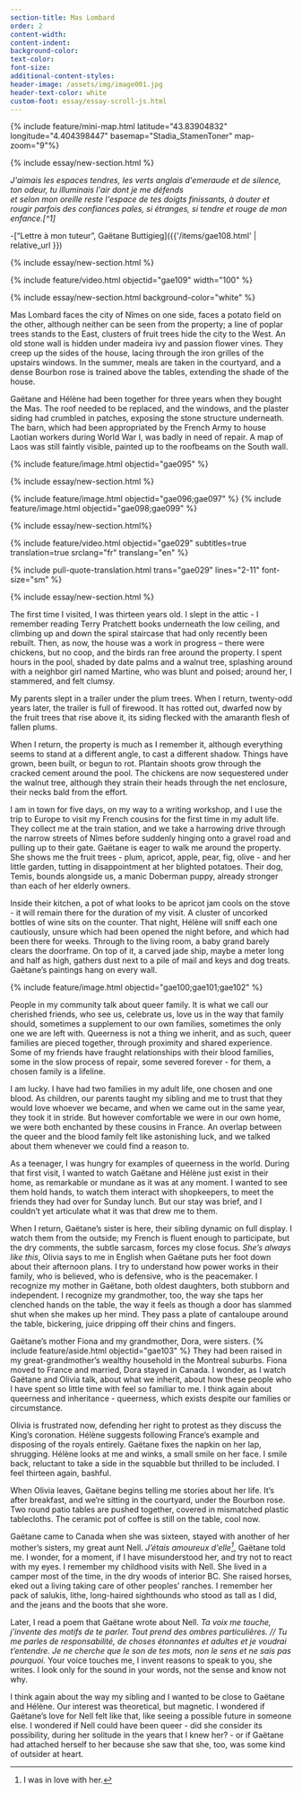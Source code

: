 ```yaml
---
section-title: Mas Lombard
order: 2
content-width: 
content-indent: 
background-color: 
text-color: 
font-size:
additional-content-styles:
header-image: /assets/img/image001.jpg
header-text-color: white
custom-foot: essay/essay-scroll-js.html
---
```

<div class="row my-4" >
<div class="" markdown="1">

	
{% include feature/mini-map.html latitude="43.83904832" longitude="4.404398447" basemap="Stadia_StamenToner" map-zoom="9"%}

{% include essay/new-section.html %} 

*J'aimais les espaces tendres, les verts anglais d'emeraude et de silence, ton odeur, tu illuminais l'air dont je me défends*  
*et selon mon oreille reste l'espace de tes doigts finissants, à douter et rougir parfois des confiances pales, si étranges, si tendre et rouge de mon enfance.[^1]*  

\-[“Lettre à mon tuteur”, Gaëtane Buttigieg]({{'/items/gae108.html' | relative_url }})  
    
{% include essay/new-section.html %} 

{% include feature/video.html objectid="gae109" width="100" %}

{% include essay/new-section.html background-color="white" %} 


Mas Lombard faces the city of Nîmes on one side, faces a potato field on the other, although neither can be seen from the property; a line of poplar trees stands to the East, clusters of fruit trees hide the city to the West. An old stone wall is hidden under madeira ivy and passion flower vines. They creep up the sides of the house, lacing through the iron grilles of the upstairs windows. In the summer, meals are taken in the courtyard, and a dense Bourbon rose is trained above the tables, extending the shade of the house.  

Gaëtane and Hélène had been together for three years when they bought the Mas. The roof needed to be replaced, and the windows, and the plaster siding had crumbled in patches, exposing the stone structure underneath. The barn, which had been appropriated by the French Army to house Laotian workers during World War I, was badly in need of repair. A map of Laos was still faintly visible, painted up to the roofbeams on the South wall.

{% include feature/image.html objectid="gae095" %}


{% include essay/new-section.html %} 


{% include feature/image.html objectid="gae096;gae097" %}
{% include feature/image.html objectid="gae098;gae099" %}

{% include essay/new-section.html%} 



{% include feature/video.html objectid="gae029" subtitles=true translation=true srclang="fr" translang="en" %}


{% include pull-quote-translation.html trans="gae029" lines="2-11" font-size="sm" %}






{% include essay/new-section.html %} 

The first time I visited, I was thirteen years old. I slept in the attic \- I remember reading Terry Pratchett books underneath the low ceiling, and climbing up and down the spiral staircase that had only recently been rebuilt. Then, as now, the house was a work in progress – there were chickens, but no coop, and the birds ran free around the property. I spent hours in the pool, shaded by date palms and a walnut tree, splashing around with a neighbor girl named Martine, who was blunt and poised; around her, I stammered, and felt clumsy.  

My parents slept in a trailer under the plum trees. When I return, twenty-odd years later, the trailer is full of firewood. It has rotted out, dwarfed now by the fruit trees that rise above it, its siding flecked with the amaranth flesh of fallen plums.  

When I return, the property is much as I remember it, although everything seems to stand at a different angle, to cast a different shadow. Things have grown, been built, or begun to rot. Plantain shoots grow through the cracked cement around the pool. The chickens are now sequestered under the walnut tree, although they strain their heads through the net enclosure, their necks bald from the effort.

I am in town for five days, on my way to a writing workshop, and I use the trip to Europe to visit my French cousins for the first time in my adult life. They collect me at the train station, and we take a harrowing drive through the narrow streets of Nîmes before suddenly hinging onto a gravel road and pulling up to their gate. Gaëtane is eager to walk me around the property. She shows me the fruit trees \- plum, apricot, apple, pear, fig, olive \- and her little garden, tutting in disappointment at her blighted potatoes. Their dog, Temis, bounds alongside us, a manic Doberman puppy, already stronger than each of her elderly owners.   

Inside their kitchen, a pot of what looks to be apricot jam cools on the stove \- it will remain there for the duration of my visit. A cluster of uncorked bottles of wine sits on the counter. That night, Hélène will sniff each one cautiously, unsure which had been opened the night before, and which had been there for weeks. Through to the living room, a baby grand barely clears the doorframe. On top of it, a carved jade ship, maybe a meter long and half as high, gathers dust next to a pile of mail and keys and dog treats. Gaëtane’s paintings hang on every wall.

{% include feature/image.html objectid="gae100;gae101;gae102" %}


People in my community talk about queer family. It is what we call our cherished friends, who see us, celebrate us, love us in the way that family should, sometimes a supplement to our own families, sometimes the only one we are left with. Queerness is not a thing we inherit, and as such, queer families are pieced together, through proximity and shared experience. Some of my friends have fraught relationships with their blood families, some in the slow process of repair, some severed forever \- for them, a chosen family is a lifeline.  


I am lucky. I have had two families in my adult life, one chosen and one blood. As children, our parents taught my sibling and me to trust that they would love whoever we became, and when we came out in the same year, they took it in stride. But however comfortable we were in our own home, we were both enchanted by these cousins in France. An overlap between the queer and the blood family felt like astonishing luck, and we talked about them whenever we could find a reason to.

As a teenager, I was hungry for examples of queerness in the world. During that first visit, I wanted to watch Gaëtane and Hélène just exist in their home, as remarkable or mundane as it was at any moment. I wanted to see them hold hands, to watch them interact with shopkeepers, to meet the friends they had over for Sunday lunch. But our stay was brief, and I couldn’t yet articulate what it was that drew me to them.  
   
When I return, Gaëtane’s sister is here, their sibling dynamic on full display. I watch them from the outside; my French is fluent enough to participate, but the dry comments, the subtle sarcasm, forces my close focus. *She’s always like this*, Olivia says to me in English when Gaëtane puts her foot down about their afternoon plans. I try to understand how power works in their family, who is believed, who is defensive, who is the peacemaker. I recognize my mother in Gaëtane, both oldest daughters, both stubborn and independent. I recognize my grandmother, too, the way she taps her clenched hands on the table, the way it feels as though a door has slammed shut when she makes up her mind. They pass a plate of cantaloupe around the table, bickering, juice dripping off their chins and fingers.  

Gaëtane’s mother Fiona and my grandmother, Dora, were sisters. {% include feature/aside.html objectid="gae103" %} They had been raised in my great-grandmother’s wealthy household in the Montreal suburbs. Fiona moved to France and married, Dora stayed in Canada. I wonder, as I watch Gaëtane and Olivia talk, about what we inherit, about how these people who I have spent so little time with feel so familiar to me. I think again about queerness and inheritance \- queerness, which exists despite our families or circumstance.  

Olivia is frustrated now, defending her right to protest as they discuss the King’s coronation. Hélène suggests following France’s example and disposing of the royals entirely. Gaëtane fixes the napkin on her lap, shrugging. Hélène looks at me and winks, a small smile on her face. I smile back, reluctant to take a side in the squabble but thrilled to be included. I feel thirteen again, bashful.   
   
When Olivia leaves, Gaëtane begins telling me stories about her life. It’s after breakfast, and we’re sitting in the courtyard, under the Bourbon rose. Two round patio tables are pushed together, covered in mismatched plastic tablecloths. The ceramic pot of coffee is still on the table, cool now.  

Gaëtane came to Canada when she was sixteen, stayed with another of her mother’s sisters, my great aunt Nell. *J’étais amoureux d'elle[^3]*, Gaëtane told me. I wonder, for a moment, if I have misunderstood her, and try not to react with my eyes. I remember my childhood visits with Nell. She lived in a camper most of the time, in the dry woods of interior BC. She raised horses, eked out a living taking care of other peoples’ ranches. I remember her pack of salukis, lithe, long-haired sighthounds who stood as tall as I did, and the jeans and the boots that she wore.  

Later, I read a poem that Gaëtane wrote about Nell. *Ta voix me touche, j’invente des motifs de te parler. Tout prend des ombres particulières. // Tu me parles de responsabilité, de choses étonnantes et adultes et je voudrai t’entendre. Je ne cherche que le son de tes mots, non le sens et ne sais pas pourquoi.* Your voice touches me, I invent reasons to speak to you, she writes. I look only for the sound in your words, not the sense and know not why.  

I think again about the way my sibling and I wanted to be close to Gaëtane and Hélène. Our interest was theoretical, but magnetic. I wondered if Gaëtane’s love for Nell felt like that, like seeing a possible future in someone else. I wondered if Nell could have been queer \- did she consider its possibility, during her solitude in the years that I knew her? \- or if Gaëtane had attached herself to her because she saw that she, too, was some kind of outsider at heart.  







[^2]:  Hélène: We met at the Beaux-Arts pottery school in Nîmes, to work with clay. So, you arrived very quickly, I didn't even notice you. I was preoccupied with my ball of clay and I managed to turn maybe faster and I turned pots that you made into works of art.

[^3]:  I was in love with her.

